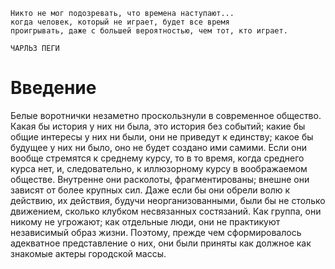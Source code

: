 ```
Никто не мог подозревать, что времена наступают...
когда человек, который не играет, будет все время
проигрывать, даже с большей вероятностью, чем тот, кто играет.

ЧАРЛЬЗ ПЕГИ
```

# Введение

Белые воротнички незаметно проскользнули в современное общество. Какая бы история у них ни была, это история без событий; какие бы общие интересы у них ни были, они не приведут к единству; какое бы будущее у них ни было, оно не будет создано ими самими. Если они вообще стремятся к среднему курсу, то в то время, когда среднего курса нет, и, следовательно, к иллюзорному курсу в воображаемом обществе. Внутренне они расколоты, фрагментированы; внешне они зависят от более крупных сил. Даже если бы они обрели волю к действию, их действия, будучи неорганизованными, были бы не столько движением, сколько клубком несвязанных состязаний. Как группа, они никому не угрожают; как отдельные люди, они не практикуют независимый образ жизни. Поэтому, прежде чем сформировалось адекватное представление о них, они были приняты как должное как знакомые актеры городской массы.
